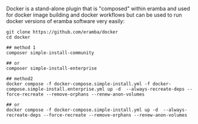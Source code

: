 Docker is a stand-alone plugin that is "composed" within eramba and used for docker image building and docker workflows but can be used to run docker versions of eramba software very easily:

```shell
git clone https://github.com/eramba/docker
cd docker

## method 1
composer simple-install-community

## or
composer simple-install-enterprise

## method2 
docker compose -f docker-compose.simple-install.yml -f docker-compose.simple-install.enterprise.yml up -d  --always-recreate-deps --force-recreate --remove-orphans --renew-anon-volumes

## or
docker compose -f docker-compose.simple-install.yml up -d  --always-recreate-deps --force-recreate --remove-orphans --renew-anon-volumes
```
